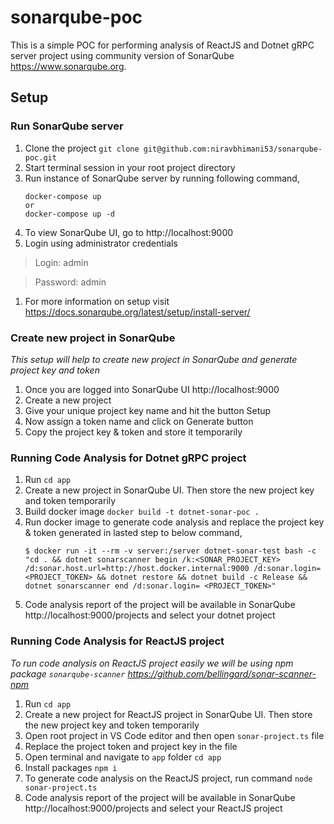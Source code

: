 # sonarqube-poc

This is a simple POC for performing analysis of ReactJS and Dotnet gRPC server project using community version of SonarQube https://www.sonarqube.org.

## Setup
### Run SonarQube server
1. Clone the project `git clone git@github.com:niravbhimani53/sonarqube-poc.git`
1. Start terminal session in your root project directory
1. Run instance of SonarQube server by running following command,
   ```
   docker-compose up
   or 
   docker-compose up -d
   ```
1. To view SonarQube UI, go to http://localhost:9000
1. Login using administrator credentials
> Login: admin

> Password: admin
1. For more information on setup visit https://docs.sonarqube.org/latest/setup/install-server/

### Create new project in SonarQube
_This setup will help to create new project in SonarQube and generate project key and token_
1. Once you are logged into SonarQube UI http://localhost:9000
1. Create a new project
1. Give your unique project key name and hit the button Setup
1. Now assign a token name and click on Generate button
1. Copy the project key & token and store it temporarily

### Running Code Analysis for Dotnet gRPC project

1. Run `cd app`
1. Create a new project in SonarQube UI. Then store the new project key and token temporarily
1. Build docker image `docker build -t dotnet-sonar-poc .`
1. Run docker image to generate code analysis and replace the project key & token generated in lasted step to below command,
   ```
   $ docker run -it --rm -v server:/server dotnet-sonar-test bash -c "cd . && dotnet sonarscanner begin /k:<SONAR_PROJECT_KEY> /d:sonar.host.url=http://host.docker.internal:9000 /d:sonar.login=<PROJECT_TOKEN> && dotnet restore && dotnet build -c Release && dotnet sonarscanner end /d:sonar.login= <PROJECT_TOKEN>"
   ```
1. Code analysis report of the project will be available in SonarQube http://localhost:9000/projects and select your dotnet project

### Running Code Analysis for ReactJS project

_To run code analysis on ReactJS project easily we will be using npm package `sonarqube-scanner` https://github.com/bellingard/sonar-scanner-npm_
1. Run `cd app`
1. Create a new project for ReactJS project in SonarQube UI. Then store the new project key and token temporarily
1. Open root project in VS Code editor and then open `sonar-project.ts` file
1. Replace the project token and project key in the file
1. Open terminal and navigate to `app` folder
   `cd app`
1. Install packages
   `npm i`
1. To generate code analysis on the ReactJS project, run command
   `node sonar-project.ts`
1. Code analysis report of the project will be available in SonarQube http://localhost:9000/projects and select your ReactJS project
